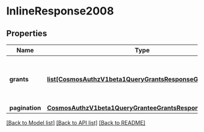 # InlineResponse2008

## Properties
Name | Type | Description | Notes
------------ | ------------- | ------------- | -------------
**grants** | [**list[CosmosAuthzV1beta1QueryGrantsResponseGrants]**](CosmosAuthzV1beta1QueryGrantsResponseGrants.md) | authorizations is a list of grants granted for grantee by granter. | [optional] 
**pagination** | [**CosmosAuthzV1beta1QueryGranteeGrantsResponsePagination**](CosmosAuthzV1beta1QueryGranteeGrantsResponsePagination.md) |  | [optional] 

[[Back to Model list]](../README.md#documentation-for-models) [[Back to API list]](../README.md#documentation-for-api-endpoints) [[Back to README]](../README.md)

